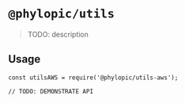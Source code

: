 # `@phylopic/utils`

> TODO: description

## Usage

```
const utilsAWS = require('@phylopic/utils-aws');

// TODO: DEMONSTRATE API
```
